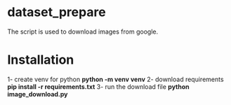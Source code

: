# dataset_prepare

The script is used to download images from google.

# Installation
1- create venv for python
   **python -m venv venv**
2- download requirements
   **pip install -r requirements.txt**
3- run the download file
   **python image_download.py**
